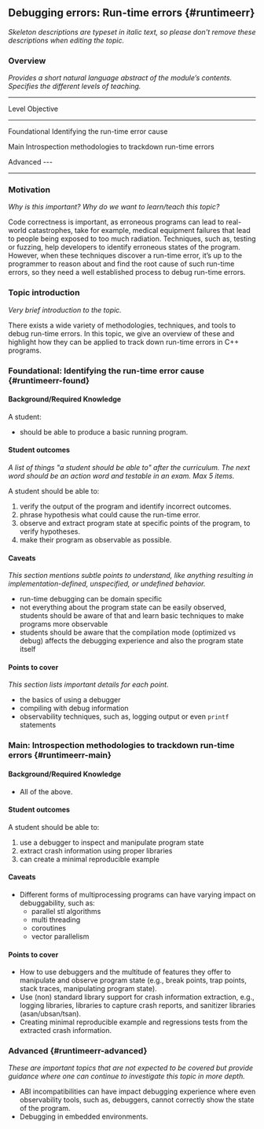 ## Debugging errors: Run-time errors {#runtimeerr}

_Skeleton descriptions are typeset in italic text,_
_so please don't remove these descriptions when editing the topic._

### Overview

_Provides a short natural language abstract of the module’s contents._
_Specifies the different levels of teaching._

------------------------------------------------------------------------
Level             Objective
----------------- ------------------------------------------------------
Foundational      Identifying the run-time error cause

Main              Introspection methodologies to trackdown run-time errors

Advanced          ---

------------------------------------------------------------------------

### Motivation

_Why is this important?_
_Why do we want to learn/teach this topic?_

Code correctness is important, as erroneous programs can lead to real-world catastrophes, take for example, medical equipment failures that lead to people being exposed to too much radiation.
Techniques, such as, testing or fuzzing, help developers to identify erroneous states of the program.
However, when these techniques discover a run-time error, it’s up to the programmer to reason about and find the root cause of such run-time errors, so they need a well established process to debug run-time errors.

### Topic introduction

_Very brief introduction to the topic._

There exists a wide variety of methodologies, techniques, and tools to debug run-time errors.
In this topic, we give an overview of these and highlight how they can be applied to track down run-time errors in C++ programs.

### Foundational: Identifying the run-time error cause {#runtimeerr-found}

#### Background/Required Knowledge

A student:

* should be able to produce a basic running program.

#### Student outcomes

_A list of things "a student should be able to" after the curriculum._
_The next word should be an action word and testable in an exam._
_Max 5 items._

A student should be able to:

1. verify the output of the program and identify incorrect outcomes.
2. phrase hypothesis what could cause the run-time error.
3. observe and extract program state at specific points of the program, to verify hypotheses.
4. make their program as observable as possible.

#### Caveats

_This section mentions subtle points to understand, like anything resulting in
implementation-defined, unspecified, or undefined behavior._

* run-time debugging can be domain specific
* not everything about the program state can be easily observed, students should be aware of that and learn basic techniques to make programs more observable
* students should be aware that the compilation mode (optimized vs debug) affects the debugging experience and also the program state itself


#### Points to cover

_This section lists important details for each point._

* the basics of using a debugger
* compiling with debug information
* observability techniques, such as, logging output or even `printf` statements

### Main: Introspection methodologies to trackdown run-time errors {#runtimeerr-main}

#### Background/Required Knowledge

* All of the above.

#### Student outcomes

A student should be able to:

1. use a debugger to inspect and manipulate program state
2. extract crash information using proper libraries
3. can create a minimal reproducible example

#### Caveats

* Different forms of multiprocessing programs can have varying impact on debuggability, such as:
    * parallel stl algorithms
    * multi threading
    * coroutines
    * vector parallelism


#### Points to cover

* How to use debuggers and the multitude of features they offer to manipulate and observe program state (e.g., break points, trap points, stack traces, manipulating program state).
* Use (non) standard library support for crash information extraction, e.g., logging libraries, libraries to capture crash reports, and sanitizer libraries (asan/ubsan/tsan).
* Creating minimal reproducible example and regressions tests from the extracted crash information.


### Advanced {#runtimeerr-advanced}

_These are important topics that are not expected to be covered but provide
guidance where one can continue to investigate this topic in more depth._

* ABI incompatibilities can have impact debugging experience where even observability tools, such as, debuggers, cannot correctly show the state of the program.
* Debugging in embedded environments.
